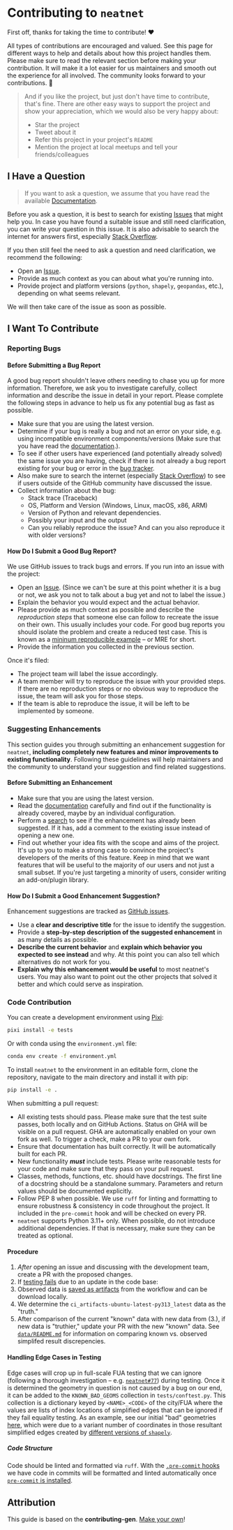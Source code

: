 # Contributing to `neatnet`

First off, thanks for taking the time to contribute! ❤️

All types of contributions are encouraged and valued. See this page for different ways to help and details about how this project handles them. Please make sure to read the relevant section before making your contribution. It will make it a lot easier for us maintainers and smooth out the experience for all involved. The community looks forward to your contributions. 🎉

> And if you like the project, but just don't have time to contribute, that's fine. There are other easy ways to support the project and show your appreciation, which we would also be very happy about:
> - Star the project
> - Tweet about it
> - Refer this project in your project's `README`
> - Mention the project at local meetups and tell your friends/colleagues

## I Have a Question

> If you want to ask a question, we assume that you have read the available [Documentation](https://uscuni.org/neatnet/).

Before you ask a question, it is best to search for existing [Issues](https://github.com/uscuni/neatnet/issues) that might help you. In case you have found a suitable issue and still need clarification, you can write your question in this issue. It is also advisable to search the internet for answers first, especially [Stack Overflow](https://stackoverflow.com).

If you then still feel the need to ask a question and need clarification, we recommend the following:

- Open an [Issue](https://github.com/uscuni/neatnet/issues/new).
- Provide as much context as you can about what you're running into.
- Provide project and platform versions (`python`, `shapely`, `geopandas`, etc.), depending on what seems relevant.

We will then take care of the issue as soon as possible.

## I Want To Contribute

### Reporting Bugs

#### Before Submitting a Bug Report

A good bug report shouldn't leave others needing to chase you up for more information. Therefore, we ask you to investigate carefully, collect information and describe the issue in detail in your report. Please complete the following steps in advance to help us fix any potential bug as fast as possible.

- Make sure that you are using the latest version.
- Determine if your bug is really a bug and not an error on your side, e.g. using incompatible environment components/versions (Make sure that you have read the [documentation](https://uscuni.org/neatnet/).).
- To see if other users have experienced (and potentially already solved) the same issue you are having, check if there is not already a bug report existing for your bug or error in the [bug tracker](https://github.com/uscuni/neatnet/issues).
- Also make sure to search the internet (especially [Stack Overflow](https://stackoverflow.com)) to see if users outside of the GitHub community have discussed the issue.
- Collect information about the bug:
  - Stack trace (Traceback)
  - OS, Platform and Version (Windows, Linux, macOS, x86, ARM)
  - Version of Python and relevant dependencies.
  - Possibly your input and the output
  - Can you reliably reproduce the issue? And can you also reproduce it with older versions?

#### How Do I Submit a Good Bug Report?

We use GitHub issues to track bugs and errors. If you run into an issue with the project:

- Open an [Issue](https://github.com/uscuni/neatnet/issues/new). (Since we can't be sure at this point whether it is a bug or not, we ask you not to talk about a bug yet and not to label the issue.)
- Explain the behavior you would expect and the actual behavior.
- Please provide as much context as possible and describe the *reproduction steps* that someone else can follow to recreate the issue on their own. This usually includes your code. For good bug reports you should isolate the problem and create a reduced test case. This is known as a [mininum reproducible example](https://en.wikipedia.org/wiki/Minimal_reproducible_example#:~:text=In%20computing%2C%20a%20minimal%20reproducible,to%20be%20demonstrated%20and%20reproduced.) – or MRE for short.
- Provide the information you collected in the previous section.

Once it's filed:

- The project team will label the issue accordingly.
- A team member will try to reproduce the issue with your provided steps. If there are no reproduction steps or no obvious way to reproduce the issue, the team will ask you for those steps.
- If the team is able to reproduce the issue, it will be left to be implemented by someone.

### Suggesting Enhancements

This section guides you through submitting an enhancement suggestion for `neatnet`, **including completely new features and minor improvements to existing functionality**. Following these guidelines will help maintainers and the community to understand your suggestion and find related suggestions.

#### Before Submitting an Enhancement

- Make sure that you are using the latest version.
- Read the [documentation](https://uscuni.org/neatnet/) carefully and find out if the functionality is already covered, maybe by an individual configuration.
- Perform a [search](https://github.com/uscuni/neatnet/issues) to see if the enhancement has already been suggested. If it has, add a comment to the existing issue instead of opening a new one.
- Find out whether your idea fits with the scope and aims of the project. It's up to you to make a strong case to convince the project's developers of the merits of this feature. Keep in mind that we want features that will be useful to the majority of our users and not just a small subset. If you're just targeting a minority of users, consider writing an add-on/plugin library.

#### How Do I Submit a Good Enhancement Suggestion?

Enhancement suggestions are tracked as [GitHub issues](https://github.com/uscuni/neatnet/issues).

- Use a **clear and descriptive title** for the issue to identify the suggestion.
- Provide a **step-by-step description of the suggested enhancement** in as many details as possible.
- **Describe the current behavior** and **explain which behavior you expected to see instead** and why. At this point you can also tell which alternatives do not work for you.
- **Explain why this enhancement would be useful** to most neatnet's users. You may also want to point out the other projects that solved it better and which could serve as inspiration.

### Code Contribution

You can create a development environment using [Pixi](https://pixi.sh):

```sh
pixi install -e tests
```

Or with conda using the `environment.yml` file:

```sh
conda env create -f environment.yml
```

To install `neatnet` to the environment in an editable form, clone the repository, navigate to the main directory and install it with pip:

```sh
pip install -e .
```

When submitting a pull request:

- All existing tests should pass. Please make sure that the test suite passes, both locally and on GitHub Actions. Status on GHA will be visible on a pull request. GHA are automatically enabled on your own fork as well. To trigger a check, make a PR to your own fork.
- Ensure that documentation has built correctly. It will be automatically built for each PR.
- New functionality ***must*** include tests. Please write reasonable tests for your code and make sure that they pass on your pull request.
- Classes, methods, functions, etc. should have docstrings. The first line of a docstring should be a standalone summary. Parameters and return values should be documented explicitly.
- Follow PEP 8 when possible. We use `ruff` for linting and formatting to ensure robustness & consistency in code throughout the project. It included in the `pre-commit` hook and will be checked on every PR.
- `neatnet` supports Python 3.11+ only. When possible, do not introduce additional dependencies. If that is necessary, make sure they can be treated as optional.

#### Procedure

1. *After* opening an issue and discussing with the development team, create a PR with the proposed changes.
2. If [testing fails](https://github.com/uscuni/neatnet/actions/runs/11368511561) due to an update in the code base:
3. Observed data is [saved as artifacts](https://github.com/uscuni/neatnet/actions/runs/11368511561#artifacts) from the workflow and can be download locally.
4. We determine the `ci_artifacts-ubuntu-latest-py313_latest` data as the "truth."
5. After comparison of the current "known" data with new data from (3.), if new data is "truthier," update your PR with the new "known" data. See [`data/README.md`](./data/README.md) for information on comparing known vs. observed simplifed result discrepencies.

#### Handling Edge Cases in Testing

Edge cases will crop up in full-scale FUA testing that we can ignore (following a thorough investigation – e.g. [`neatnet#77`](https://github.com/uscuni/neatnet/issues/77)) during testing. Once it is determined the geometry in question is not caused by a bug on our end, it can be added to the `KNOWN_BAD_GEOMS` collection in `tests/conftest.py`. This collection is a dictionary keyed by `<NAME>_<CODE>` of the city/FUA where the values are lists of index locations of simplified edges that can be ignored if they fail equality testing. As an example, see our initial "bad" geometries [here](https://github.com/uscuni/neatnet/blob/1be6b44b1a06d52453ecbaee205ae649101c4ea4/neatnet/tests/conftest.py#L25-L39), which were due to a variant number of coordinates in those resultant simplified edges created by [different versions of `shapely`](https://github.com/uscuni/neatnet/pull/67#issuecomment-2457333724).

##### Code Structure

Code should be linted and formatted via `ruff`. With the [`.pre-commit` hooks](https://github.com/uscuni/neatnet/blob/main/.pre-commit-config.yaml) we have code in commits will be formatted and linted automatically once [`pre-commit` is installed](https://pre-commit.com/#installation).

## Attribution

This guide is based on the **contributing-gen**. [Make your own](https://github.com/bttger/contributing-gen)!

